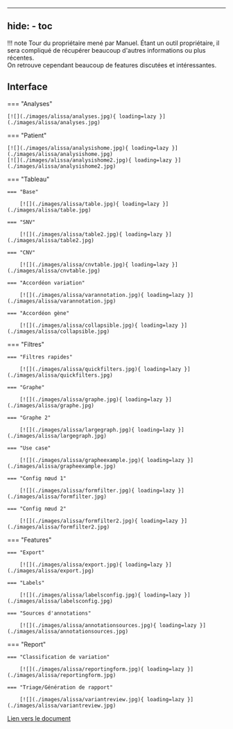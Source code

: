 ______________________________________________________________________

## hide: - toc

!!! note
Tour du propriétaire mené par Manuel. Étant un outil propriétaire, il sera compliqué de récupérer beaucoup d'autres informations ou plus récentes.\
On retrouve cependant beaucoup de features discutées et intéressantes.

## Interface

=== "Analyses"

```
[![](./images/alissa/analyses.jpg){ loading=lazy }](./images/alissa/analyses.jpg)
```

=== "Patient"

```
[![](./images/alissa/analysishome.jpg){ loading=lazy }](./images/alissa/analysishome.jpg)
[![](./images/alissa/analysishome2.jpg){ loading=lazy }](./images/alissa/analysishome2.jpg)
```

=== "Tableau"

```
=== "Base"

    [![](./images/alissa/table.jpg){ loading=lazy }](./images/alissa/table.jpg)

=== "SNV"

    [![](./images/alissa/table2.jpg){ loading=lazy }](./images/alissa/table2.jpg)

=== "CNV"

    [![](./images/alissa/cnvtable.jpg){ loading=lazy }](./images/alissa/cnvtable.jpg)

=== "Accordéon variation"

    [![](./images/alissa/varannotation.jpg){ loading=lazy }](./images/alissa/varannotation.jpg)

=== "Accordéon gène"

    [![](./images/alissa/collapsible.jpg){ loading=lazy }](./images/alissa/collapsible.jpg)
```

=== "Filtres"

```
=== "Filtres rapides"

    [![](./images/alissa/quickfilters.jpg){ loading=lazy }](./images/alissa/quickfilters.jpg)

=== "Graphe"

    [![](./images/alissa/graphe.jpg){ loading=lazy }](./images/alissa/graphe.jpg)

=== "Graphe 2"

    [![](./images/alissa/largegraph.jpg){ loading=lazy }](./images/alissa/largegraph.jpg)

=== "Use case"

    [![](./images/alissa/grapheexample.jpg){ loading=lazy }](./images/alissa/grapheexample.jpg)

=== "Config nœud 1"

    [![](./images/alissa/formfilter.jpg){ loading=lazy }](./images/alissa/formfilter.jpg)

=== "Config nœud 2"

    [![](./images/alissa/formfilter2.jpg){ loading=lazy }](./images/alissa/formfilter2.jpg)
```

=== "Features"

```
=== "Export"

    [![](./images/alissa/export.jpg){ loading=lazy }](./images/alissa/export.jpg)

=== "Labels"

    [![](./images/alissa/labelsconfig.jpg){ loading=lazy }](./images/alissa/labelsconfig.jpg)

=== "Sources d'annotations"

    [![](./images/alissa/annotationsources.jpg){ loading=lazy }](./images/alissa/annotationsources.jpg)
```

=== "Report"

```
=== "Classification de variation"

    [![](./images/alissa/reportingform.jpg){ loading=lazy }](./images/alissa/reportingform.jpg)

=== "Triage/Génération de rapport"

    [![](./images/alissa/variantreview.jpg){ loading=lazy }](./images/alissa/variantreview.jpg)
```

<object data='/ressources/similar_tools/Alissa.pdf' width="100%" height="800px"></object>
[Lien vers le document](/ressources/similar_tools/Alissa.pdf)
